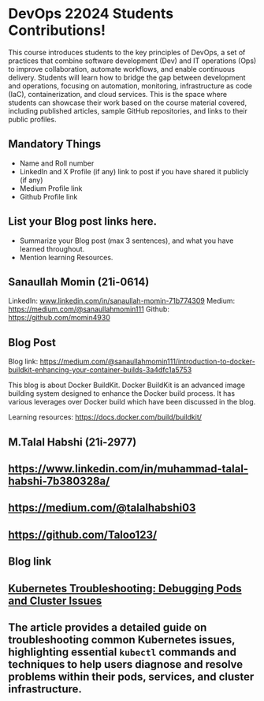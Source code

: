 # DevOps 22024 Students Contributions! 

This course introduces students to the key principles of DevOps, a set of practices that combine software development (Dev) and IT operations (Ops) to improve collaboration, automate workflows, and enable continuous delivery. Students will learn how to bridge the gap between development and operations, focusing on automation, monitoring, infrastructure as code (IaC), containerization, and cloud services. This is the space where students can showcase their work based on the course material covered, including published articles, sample GitHub repositories, and links to their public profiles.

## Mandatory Things
- Name and Roll number
- LinkedIn and X Profile (if any) link to post if you have shared it publicly (if any)
- Medium Profile link
- Github Profile link

## List your Blog post links here.
- Summarize your Blog post (max 3 sentences), and what you have learned throughout.
- Mention learning Resources. 

## Sanaullah Momin (21i-0614)

LinkedIn: www.linkedin.com/in/sanaullah-momin-71b774309
Medium: https://medium.com/@sanaullahmomin111
Github: https://github.com/momin4930

## Blog Post
Blog link: https://medium.com/@sanaullahmomin111/introduction-to-docker-buildkit-enhancing-your-container-builds-3a4dfc1a5753

This blog is about Docker BuildKit. Docker BuildKit is an advanced image building system designed to enhance the Docker build process. It has various leverages over Docker build which have been discussed in the blog.

Learning resources: https://docs.docker.com/build/buildkit/

## M.Talal Habshi (21i-2977)
## https://www.linkedin.com/in/muhammad-talal-habshi-7b380328a/
## https://medium.com/@talalhabshi03
## https://github.com/Taloo123/
## Blog link
## [Kubernetes Troubleshooting: Debugging Pods and Cluster Issues](https://medium.com/@talalhabshi03/kubernetes-troubleshooting-debugging-pods-and-cluster-issues-8be8d7597538)

## The article provides a detailed guide on troubleshooting common Kubernetes issues, highlighting essential `kubectl` commands and techniques to help users diagnose and resolve problems within their pods, services, and cluster infrastructure.